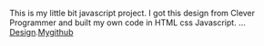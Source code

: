 This is my little bit javascript project.
I got this design from Clever Programmer and built my own code in HTML css Javascript.
...
[Design](https://youtu.be/Q3PjnZxW6i0).[Mygithub](https://github.com/KODY159)
